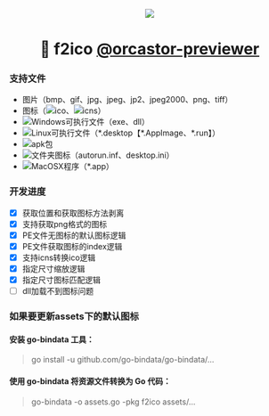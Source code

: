 <p align="center">
  <a href="https://orcastor.github.io/doc/">
    <img src="https://orcastor.github.io/doc/logo.svg">
  </a>
</p>

<h1 align="center"><strong>🔬 f2ico</strong> <a href="https://github.com/orcastor/addon-previewer">@orcastor-previewer</a></h1>

### 支持文件

- 图片（bmp、gif、jpg、jpeg、jp2、jpeg2000、png、tiff）
- 图标（![](https://raw.githubusercontent.com/drag-and-publish/operating-system-logos/master/src/16x16/WIN.png)ico、![](https://raw.githubusercontent.com/drag-and-publish/operating-system-logos/master/src/16x16/MAC.png)icns）
- ![](https://raw.githubusercontent.com/drag-and-publish/operating-system-logos/master/src/16x16/WIN.png)Windows可执行文件（exe、dll）
- ![](https://raw.githubusercontent.com/drag-and-publish/operating-system-logos/master/src/16x16/LIN.png)Linux可执行文件（\*.desktop【\*.AppImage、\*.run】）
- ![](https://raw.githubusercontent.com/drag-and-publish/operating-system-logos/master/src/16x16/AND.png)apk包
- ![](https://raw.githubusercontent.com/drag-and-publish/operating-system-logos/master/src/16x16/WIN.png)文件夹图标（autorun.inf、desktop.ini）
- ![](https://raw.githubusercontent.com/drag-and-publish/operating-system-logos/master/src/16x16/MAC.png)MacOSX程序（\*.app）

### 开发进度

- [x] 获取位置和获取图标方法剥离
- [x] 支持获取png格式的图标
- [x] PE文件无图标的默认图标逻辑
- [x] PE文件获取图标的index逻辑
- [x] 支持icns转换ico逻辑
- [x] 指定尺寸缩放逻辑
- [x] 指定尺寸图标匹配逻辑
- [ ] dll加载不到图标问题

### 如果要更新assets下的默认图标

#### 安装 go-bindata 工具：
> go install -u github.com/go-bindata/go-bindata/...

#### 使用 go-bindata 将资源文件转换为 Go 代码：
> go-bindata -o assets.go -pkg f2ico assets/...